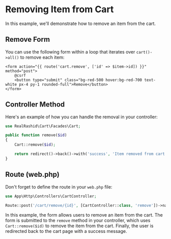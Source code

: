 # Removing Item from Cart

In this example, we'll demonstrate how to remove an item from the cart.

## Remove Form

You can use the following form within a loop that iterates over `cart()->all()` to remove each item:

```blade
<form action="{{ route('cart.remove', ['id' => $item->id]) }}" method="post">
    @csrf
    <button type="submit" class="bg-red-500 hover:bg-red-700 text-white px-4 py-1 rounded-full">Remove</button>
</form>
```

## Controller Method

Here's an example of how you can handle the removal in your controller:

```php
use RealRashid\Cart\Facades\Cart;

public function remove($id)
{
    Cart::remove($id);

    return redirect()->back()->with('success', 'Item removed from cart successfully!');
}
```

## Route (web.php)

Don't forget to define the route in your `web.php` file:

```php
use App\Http\Controllers\CartController;

Route::post('/cart/remove/{id}', [CartController::class, 'remove'])->name('cart.remove');
```

In this example, the form allows users to remove an item from the cart. The form is submitted to the `remove` method in your controller, which uses `Cart::remove($id)` to remove the item from the cart. Finally, the user is redirected back to the cart page with a success message.
